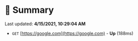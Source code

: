 # 📖 Summary
Last updated: **4/15/2021, 10:29:04 AM**

- `GET` [https://google.com](https://google.com) - **Up** (188ms)
